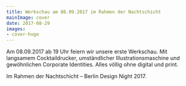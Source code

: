 ```yaml
---
title: Werkschau am 08.09.2017 im Rahmen der Nachtschicht
mainImage: cover
date: 2017-08-29
images:
- cover-huge
---
```


Am 08.09.2017 ab 19 Uhr feiern wir unsere erste Werkschau. Mit langsamem Cocktaildrucker, umständlicher Illustrationsmaschine und gewöhnlichen Corporate Identities. Alles völlig ohne digital und print. 

Im Rahmen der Nachtschicht – Berlin Design Night 2017.
